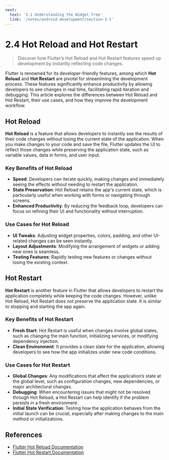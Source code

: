 ```yaml
---
next:
  text: '3.1 Understanding the Widget Tree'
  link: '/notes/android-development/section-3-1'
---
```


# 2.4 Hot Reload and Hot Restart

> Discover how Flutter’s Hot Reload and Hot Restart features speed up development by instantly reflecting code changes.

Flutter is renowned for its developer-friendly features, among which **Hot Reload** and **Hot Restart** are pivotal for streamlining the development process. These features significantly enhance productivity by allowing developers to see changes in real time, facilitating rapid iteration and debugging. This article explores the differences between Hot Reload and Hot Restart, their use cases, and how they improve the development workflow.

## Hot Reload

**Hot Reload** is a feature that allows developers to instantly see the results of their code changes without losing the current state of the application. When you make changes to your code and save the file, Flutter updates the UI to reflect those changes while preserving the application state, such as variable values, data in forms, and user input.

### Key Benefits of Hot Reload

- **Speed**: Developers can iterate quickly, making changes and immediately seeing the effects without needing to restart the application.
- **State Preservation**: Hot Reload retains the app's current state, which is particularly useful when working with forms or navigating through screens.
- **Enhanced Productivity**: By reducing the feedback loop, developers can focus on refining their UI and functionality without interruption.

### Use Cases for Hot Reload

- **UI Tweaks**: Adjusting widget properties, colors, padding, and other UI-related changes can be seen instantly.
- **Layout Adjustments**: Modifying the arrangement of widgets or adding new ones is seamless.
- **Testing Features**: Rapidly testing new features or changes without losing the existing context.

## Hot Restart

**Hot Restart** is another feature in Flutter that allows developers to restart the application completely while keeping the code changes. However, unlike Hot Reload, Hot Restart does not preserve the application state. It is similar to stopping and starting the app again.

### Key Benefits of Hot Restart

- **Fresh Start**: Hot Restart is useful when changes involve global states, such as changing the main function, initializing services, or modifying dependency injection.
- **Clean Environment**: It provides a clean slate for the application, allowing developers to see how the app initializes under new code conditions.

### Use Cases for Hot Restart

- **Global Changes**: Any modifications that affect the application’s state at the global level, such as configuration changes, new dependencies, or major architectural changes.
- **Debugging**: When encountering issues that might not be resolved through Hot Reload, a Hot Restart can help identify if the problem persists in a fresh environment.
- **Initial State Verification**: Testing how the application behaves from the initial launch can be crucial, especially after making changes to the main method or initializations.

## References

- [Flutter Hot Reload Documentation](https://flutter.dev/docs/development/tools/hot-reload)
- [Flutter Hot Restart Documentation](https://flutter.dev/docs/development/tools/hot-restart)
